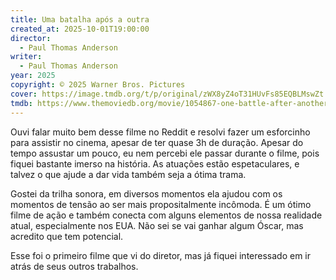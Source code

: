 ```yaml
---
title: Uma batalha após a outra
created_at: 2025-10-01T19:00:00
director:
  - Paul Thomas Anderson
writer:
  - Paul Thomas Anderson
year: 2025
copyright: © 2025 Warner Bros. Pictures
cover: https://image.tmdb.org/t/p/original/zWX8yZ4oT31HUvFs85EQBLMswZt.jpg
tmdb: https://www.themoviedb.org/movie/1054867-one-battle-after-another
---
```


Ouvi falar muito bem desse filme no Reddit e resolvi fazer um esforcinho para assistir no cinema, apesar de ter quase 3h de duração. Apesar do tempo assustar um pouco, eu nem percebi ele passar durante o filme, pois fiquei bastante imerso na história. As atuações estão espetaculares, e talvez o que ajude a dar vida também seja a ótima trama.

Gostei da trilha sonora, em diversos momentos ela ajudou com os momentos de tensão ao ser mais propositalmente incômoda. É um ótimo filme de ação e também conecta com alguns elementos de nossa realidade atual, especialmente nos EUA. Não sei se vai ganhar algum Óscar, mas acredito que tem potencial.

Esse foi o primeiro filme que vi do diretor, mas já fiquei interessado em ir atrás de seus outros trabalhos.
